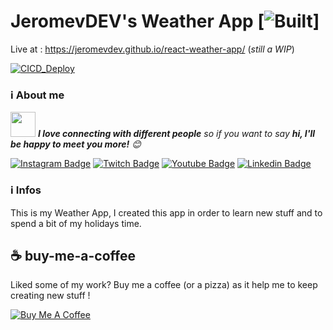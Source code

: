 # JeromevDEV's Weather App [![Built](http://ForTheBadge.com/images/badges/built-with-love.svg)]

Live at : https://jeromevdev.github.io/react-weather-app/ (_still a WIP_)

[![CICD_Deploy](https://github.com/JeromevDEV/react-weather-app/actions/workflows/autodeploy.yml/badge.svg)](https://github.com/JeromevDEV/react-weather-app/actions/workflows/autodeploy.yml)

### ℹ️ About me 
<img src="https://media.giphy.com/media/LnQjpWaON8nhr21vNW/giphy.gif" width="40"> <em><b>I love connecting with different people</b> so if you want to say <b>hi, I'll be happy to meet you more!</b> :blush:</em>

[![Instagram Badge](https://img.shields.io/badge/Instagram-E4405F?style=for-the-badge&logo=instagram&logoColor=white)](https://www.instagram.com/redangel_driver/)
[![Twitch Badge](https://img.shields.io/badge/Twitch-9146FF?style=for-the-badge&logo=twitch&logoColor=white)](https://www.twitch.tv/chocoopanda_redangel/about)
[![Youtube Badge](https://img.shields.io/badge/YouTube-FF0000?style=for-the-badge&logo=youtube&logoColor=white)](https://www.youtube.com/channel/UCAAVOeOgl2Yx2fI9c0VpwdQ)
[![Linkedin Badge](https://img.shields.io/badge/LinkedIn-0077B5?style=for-the-badge&logo=linkedin&logoColor=white)](https://www.linkedin.com/in/j%C3%A9r%C3%B4me-vial-230763138/)



### ℹ️ Infos
This is my Weather App, I created this app in order to learn new stuff and to spend a bit of my holidays time.

## ☕ buy-me-a-coffee
Liked some of my work? Buy me a coffee (or a pizza) as it help me to keep creating new stuff !

<a href="https://www.buymeacoffee.com/jeromevdev" target="_blank"><img src="https://img.buymeacoffee.com/api/?url=aHR0cHM6Ly9pbWcuYnV5bWVhY29mZmVlLmNvbS9hcGkvP3VybD1hSFIwY0hNNkx5OWpaRzR1WW5WNWJXVmhZMjltWm1WbExtTnZiUzkxY0d4dllXUnpMM0J5YjJacGJHVmZjR2xqZEhWeVpYTXZNakF5TVM4d09DOWhOekV4TkRJMk1tVTVPVFUzTkRjNE56bGpOMlF4T0RRNVpUWXdaR1U0TXk1cWNHYz0mc2l6ZT0zMDAmbmFtZT1qZXJvbWV2ZGV2&creator=jeromevdev&is_creating=creating%20website,%20web%20app,%20video%20editing,%20photo%20editing,%20streaming&design_code=1&design_color=%23FF5F5F&slug=jeromevdev" alt="Buy Me A Coffee" style="height: auto !important;width: auto !important;" ></a>

